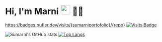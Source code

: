 # Hi, I'm Marni <img src="https://raw.githubusercontent.com/MartinHeinz/MartinHeinz/master/wave.gif" width="30px"> 👩‍💻

https://badges.pufler.dev/visits/{sumarniportofolio}/{repo}
[![Visits Badge](https://badges.pufler.dev/visits/puf17640/git-badges)](https://badges.pufler.dev)

![Sumarni's GitHub stats](https://github-readme-stats.vercel.app/api?username=sumarniportofolio&show_icons=true&theme=radical)
[![Top Langs](https://github-readme-stats.vercel.app/api/top-langs/?username=sumarniportofolio&layout=compact)](https://github.com/sumarniportofolio/github-readme-stats)



<!---
sumarniportofolio/sumarniportofolio is a ✨ special ✨ repository because its `README.md` (this file) appears on your GitHub profile.
You can click the Preview link to take a look at your changes.
--->

